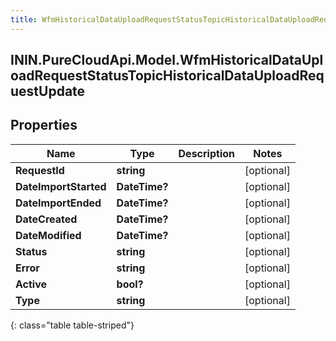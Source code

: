 ```yaml
---
title: WfmHistoricalDataUploadRequestStatusTopicHistoricalDataUploadRequestUpdate
---
```

## ININ.PureCloudApi.Model.WfmHistoricalDataUploadRequestStatusTopicHistoricalDataUploadRequestUpdate

## Properties

|Name | Type | Description | Notes|
|------------ | ------------- | ------------- | -------------|
| **RequestId** | **string** |  | [optional] |
| **DateImportStarted** | **DateTime?** |  | [optional] |
| **DateImportEnded** | **DateTime?** |  | [optional] |
| **DateCreated** | **DateTime?** |  | [optional] |
| **DateModified** | **DateTime?** |  | [optional] |
| **Status** | **string** |  | [optional] |
| **Error** | **string** |  | [optional] |
| **Active** | **bool?** |  | [optional] |
| **Type** | **string** |  | [optional] |
{: class="table table-striped"}


